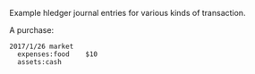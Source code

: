 Example hledger journal entries for various kinds of transaction.
 
A purchase:

```journal
2017/1/26 market
  expenses:food    $10
  assets:cash
```

